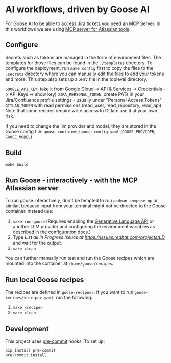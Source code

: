 # AI workflows, driven by Goose AI

For Goose AI to be able to access Jira tickets you need an MCP Server.
In this workflows we are using [MCP server for Atlassian tools](https://github.com/sooperset/mcp-atlassian).

## Configure

Secrets such as tokens are managed in the form of environment files.  The templates for those files can be found in the `./templates` directory.  To configure the deployment, run `make config` first to copy the files to the `.secrets` directory where you can manually edit the files to add your tokens and more. This step also sets up a .env file in the toplevel directory.


 `GOOGLE_API_KEY`: take it from Google Cloud -> API & Services -> Credentials -> API Keys -> show key)
`JIRA_PERSONAL_TOKEN`: create PATs in your Jira/Confluence profile settings - usually under "Personal Access Tokens"
`GITLAB_TOKEN` with read permissions (read_user, read_repository, read_api).  Note that some recipes require write access to Gitlab: use it at your own risk.

If you need to change the llm provider and model, they are stored in the Goose config file: `goose-container/goose-config.yaml` (`GOOSE_PROVIDER`, `GOOSE_MODEL`)

## Build

`make build`

## Run Goose - interactively - with the MCP Atlassian server

To run goose interactively, don't be tempted to run `podman compose up` or similar, because input from your terminal might not be directed to the Goose container. Instead use:

1. `make run-goose` (Requires enabling the [Generative Language API](https://console.developers.google.com/apis/api/generativelanguage.googleapis.com/) or another LLM provider and configuring the environment variables as described in the [configuration docs](https://block.github.io/goose/docs/guides/config-file#global-settings).)
2. Type *List all In Progress issues at https://issues.redhat.com/projects/LD* and wait for the output.
3. `make clean`

You can further manually run test and run the Goose recipes which are mounted into the container at `/home/goose/recipes`.

## Run local Goose recipes

The recipes are defined in `goose-recipes/`.  If you want to run `goose-recipes/<recipe>.yaml`, run the following:

1. `make <recipe>`
2. `make clean`

## Development

This project uses [pre-commit](https://pre-commit.com/) hooks. To set up:

```bash
pip install pre-commit
pre-commit install
```
